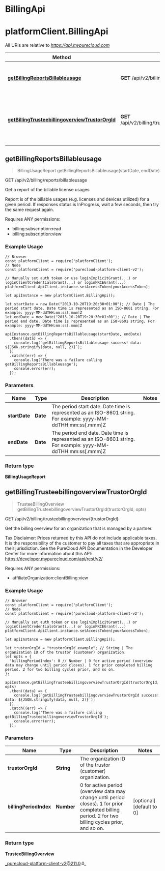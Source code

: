 # BillingApi

# platformClient.BillingApi

All URIs are relative to *https://api.mypurecloud.com*

| Method | HTTP request | Description |
| ------------- | ------------- | ------------- |
[**getBillingReportsBillableusage**](BillingApi#getBillingReportsBillableusage) | **GET** /api/v2/billing/reports/billableusage | Get a report of the billable license usages
[**getBillingTrusteebillingoverviewTrustorOrgId**](BillingApi#getBillingTrusteebillingoverviewTrustorOrgId) | **GET** /api/v2/billing/trusteebillingoverview/{trustorOrgId} | Get the billing overview for an organization that is managed by a partner.



## getBillingReportsBillableusage

> BillingUsageReport getBillingReportsBillableusage(startDate, endDate)


GET /api/v2/billing/reports/billableusage

Get a report of the billable license usages

Report is of the billable usages (e.g. licenses and devices utilized) for a given period. If responses status is InProgress, wait a few seconds, then try the same request again.

Requires ANY permissions:

* billing:subscription:read
* billing:subscription:view

### Example Usage

```{"language":"javascript"}
// Browser
const platformClient = require('platformClient');
// Node
const platformClient = require('purecloud-platform-client-v2');

// Manually set auth token or use loginImplicitGrant(...) or loginClientCredentialsGrant(...) or loginPKCEGrant(...)
platformClient.ApiClient.instance.setAccessToken(yourAccessToken);

let apiInstance = new platformClient.BillingApi();

let startDate = new Date("2013-10-20T19:20:30+01:00"); // Date | The period start date. Date time is represented as an ISO-8601 string. For example: yyyy-MM-ddTHH:mm:ss[.mmm]Z
let endDate = new Date("2013-10-20T19:20:30+01:00"); // Date | The period end date. Date time is represented as an ISO-8601 string. For example: yyyy-MM-ddTHH:mm:ss[.mmm]Z

apiInstance.getBillingReportsBillableusage(startDate, endDate)
  .then((data) => {
    console.log(`getBillingReportsBillableusage success! data: ${JSON.stringify(data, null, 2)}`);
  })
  .catch((err) => {
    console.log('There was a failure calling getBillingReportsBillableusage');
    console.error(err);
  });
```

### Parameters


| Name | Type | Description  | Notes |
| ------------- | ------------- | ------------- | ------------- |
 **startDate** | **Date** | The period start date. Date time is represented as an ISO-8601 string. For example: yyyy-MM-ddTHH:mm:ss[.mmm]Z |  |
 **endDate** | **Date** | The period end date. Date time is represented as an ISO-8601 string. For example: yyyy-MM-ddTHH:mm:ss[.mmm]Z |  |

### Return type

**BillingUsageReport**


## getBillingTrusteebillingoverviewTrustorOrgId

> TrusteeBillingOverview getBillingTrusteebillingoverviewTrustorOrgId(trustorOrgId, opts)


GET /api/v2/billing/trusteebillingoverview/{trustorOrgId}

Get the billing overview for an organization that is managed by a partner.

Tax Disclaimer: Prices returned by this API do not include applicable taxes. It is the responsibility of the customer to pay all taxes that are appropriate in their jurisdiction. See the PureCloud API Documentation in the Developer Center for more information about this API: https://developer.mypurecloud.com/api/rest/v2/

Requires ANY permissions:

* affiliateOrganization:clientBilling:view

### Example Usage

```{"language":"javascript"}
// Browser
const platformClient = require('platformClient');
// Node
const platformClient = require('purecloud-platform-client-v2');

// Manually set auth token or use loginImplicitGrant(...) or loginClientCredentialsGrant(...) or loginPKCEGrant(...)
platformClient.ApiClient.instance.setAccessToken(yourAccessToken);

let apiInstance = new platformClient.BillingApi();

let trustorOrgId = "trustorOrgId_example"; // String | The organization ID of the trustor (customer) organization.
let opts = { 
  'billingPeriodIndex': 0 // Number | 0 for active period (overview data may change until period closes). 1 for prior completed billing period. 2 for two billing cycles prior, and so on.
};

apiInstance.getBillingTrusteebillingoverviewTrustorOrgId(trustorOrgId, opts)
  .then((data) => {
    console.log(`getBillingTrusteebillingoverviewTrustorOrgId success! data: ${JSON.stringify(data, null, 2)}`);
  })
  .catch((err) => {
    console.log('There was a failure calling getBillingTrusteebillingoverviewTrustorOrgId');
    console.error(err);
  });
```

### Parameters


| Name | Type | Description  | Notes |
| ------------- | ------------- | ------------- | ------------- |
 **trustorOrgId** | **String** | The organization ID of the trustor (customer) organization. |  |
 **billingPeriodIndex** | **Number** | 0 for active period (overview data may change until period closes). 1 for prior completed billing period. 2 for two billing cycles prior, and so on. | [optional] [default to 0] |

### Return type

**TrusteeBillingOverview**


_purecloud-platform-client-v2@211.0.0_
